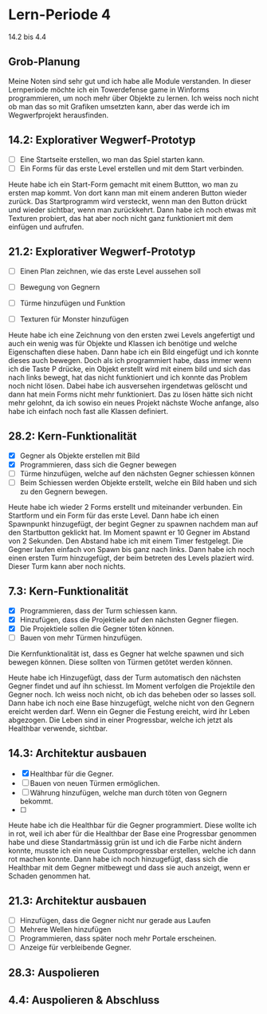 # Lern-Periode 4

14.2 bis 4.4

## Grob-Planung

Meine Noten sind sehr gut und ich habe alle Module verstanden. In dieser Lernperiode möchte ich ein Towerdefense game in Winforms programmieren, um noch mehr über Objekte zu lernen. Ich weiss noch nicht ob man das so mit Grafiken umsetzten kann, aber das werde ich im Wegwerfprojekt herausfinden.

## 14.2: Explorativer Wegwerf-Prototyp

- [ ] Eine Startseite erstellen, wo man das Spiel starten kann.
- [ ] Ein Forms für das erste Level erstellen und mit dem Start verbinden.

Heute habe ich ein Start-Form gemacht mit einem Buttton, wo man zu ersten map kommt. Von dort kann man mit einem anderen Button wieder zurück. Das Startprogramm wird versteckt, wenn man den Button drückt und wieder sichtbar, wenn man zurückkehrt. Dann habe ich noch etwas mit Texturen probiert, das hat aber noch nicht ganz funktioniert mit dem einfügen und aufrufen.


## 21.2: Explorativer Wegwerf-Prototyp

- [ ] Einen Plan zeichnen, wie das erste Level aussehen soll 
- [ ] Bewegung von Gegnern
- [ ] Türme hinzufügen und Funktion
- [ ] Texturen für Monster hinzufügen
      

Heute habe ich eine Zeichnung von den ersten zwei Levels angefertigt und auch ein wenig was für Objekte und Klassen ich benötige und welche Eigenschaften diese haben. Dann habe ich ein Bild eingefügt und ich konnte dieses auch bewegen. Doch als ich programmiert habe, dass immer wenn ich die Taste P drücke, ein Objekt erstellt wird mit einem bild und sich das nach links bewegt, hat das nicht funktioniert und ich konnte das Problem noch nicht lösen. Dabei habe ich ausversehen irgendetwas gelöscht und dann hat mein Forms nicht mehr funktioniert. Das zu lösen hätte sich nicht mehr gelohnt, da ich sowiso ein neues Projekt nächste Woche anfange, also habe ich einfach noch fast alle Klassen definiert.

## 28.2: Kern-Funktionalität

- [x] Gegner als Objekte erstellen mit Bild
- [x] Programmieren, dass sich die Gegner bewegen
- [ ] Türme hinzufügen, welche auf den nächsten Gegner schiessen können
- [ ] Beim Schiessen werden Objekte erstellt, welche ein Bild haben und sich zu den Gegnern bewegen.

Heute habe ich wieder 2 Forms erstellt und miteinander verbunden. Ein Startform und ein Form für das erste Level. Dann habe ich einen Spawnpunkt hinzugefügt, der begint Gegner zu spawnen nachdem man auf den Startbutton geklickt hat. Im Moment spawnt er 10 Gegner im Abstand von 2 Sekunden. Den Abstand habe ich mit einem Timer festgelegt. Die Gegner laufen einfach von Spawn bis ganz nach links. Dann habe ich noch einen ersten Turm hinzugefügt, der beim betreten des Levels plaziert wird. Dieser Turm kann aber noch nichts.

## 7.3: Kern-Funktionalität

- [x] Programmieren, dass der Turm schiessen kann.
- [x] Hinzufügen, dass die Projektiele auf den nächsten Gegner fliegen.
- [x] Die Projektiele sollen die Gegner töten können.
- [ ] Bauen von mehr Türmen hinzufügen.

Die Kernfunktionalität ist, dass es Gegner hat welche spawnen und sich bewegen können. Diese sollten von Türmen getötet werden können.

Heute habe ich Hinzugefügt, dass der Turm automatisch den nächsten Gegner findet und auf ihn schiesst. Im Moment verfolgen die Projektile den Gegner noch. Ich weiss noch nicht, ob ich das beheben oder so lasses soll. Dann habe ich noch eine Base hinzugefügt, welche nicht von den Gegnern ereicht werden darf.  Wenn ein Gegner die Festung ereicht, wird ihr Leben abgezogen. Die Leben sind in einer Progressbar, welche ich jetzt als Healthbar verwende, sichtbar.

## 14.3: Architektur ausbauen

- [x] Healthbar für die Gegner.
- [ ] Bauen von neuen Türmen ermöglichen.
- [ ] Währung hinzufügen, welche man durch töten von Gegnern bekommt.
- [ ] 
Heute habe ich die Healthbar für die Gegner programmiert. Diese wollte ich in rot, weil ich aber für die Healthbar der Base eine Progressbar genommen habe und diese Standartmässig grün ist und ich die Farbe nicht ändern konnte, musste ich ein neue Customprogressbar erstellen, welche ich dann rot machen konnte. Dann habe ich noch hinzugefügt, dass sich die Healthbar mit dem Gegner mitbewegt und dass sie auch anzeigt, wenn er Schaden genommen hat.

## 21.3: Architektur ausbauen

- [ ] Hinzufügen, dass die Gegner nicht nur gerade aus Laufen
- [ ] Mehrere Wellen hinzufügen
- [ ] Programmieren, dass später noch mehr Portale erscheinen.
- [ ] Anzeige für verbleibende Gegner.

## 28.3: Auspolieren

## 4.4: Auspolieren & Abschluss

